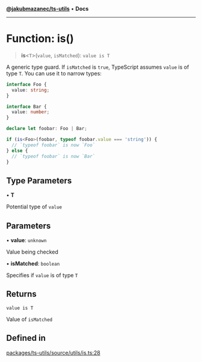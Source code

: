 [**@jakubmazanec/ts-utils**](../README.md) • **Docs**

---

# Function: is()

> **is**\<`T`\>(`value`, `isMatched`): `value is T`

A generic type guard. If `isMatched` is `true`, TypeScript assumes `value` is of type `T`. You can
use it to narrow types:

```TypeScript
interface Foo {
  value: string;
}

interface Bar {
  value: number;
}

declare let foobar: Foo | Bar;

if (is<Foo>(foobar, typeof foobar.value === 'string')) {
  // `typeof foobar` is now `Foo`
} else {
  // `typeof foobar` is now `Bar`
}
```

## Type Parameters

• **T**

Potential type of `value`

## Parameters

• **value**: `unknown`

Value being checked

• **isMatched**: `boolean`

Specifies if `value` is of type `T`

## Returns

`value is T`

Value of `isMatched`

## Defined in

[packages/ts-utils/source/utils/is.ts:28](https://github.com/jakubmazanec/tools/blob/4ad59c6b8eb7868ab1902d25f4c1aae28b28a6e4/packages/ts-utils/source/utils/is.ts#L28)
